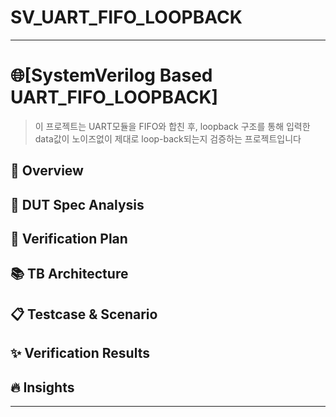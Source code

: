 # SV_UART_FIFO_LOOPBACK

-----------------------
# 🌐[SystemVerilog Based UART_FIFO_LOOPBACK]

> 이 프로젝트는 UART모듈을 FIFO와 합친 후, loopback 구조를 통해 입력한 data값이 노이즈없이 제대로 loop-back되는지 검증하는 프로젝트입니다


## 🔎 Overview

## 📌 DUT Spec Analysis

## 🔁 Verification Plan

## 📚 TB Architecture

## 📋 Testcase & Scenario

## ✨ Verification Results

## 🔥 Insights
--------------------------
